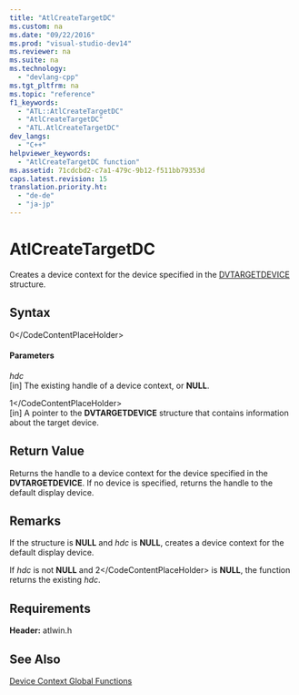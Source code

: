 ```yaml
---
title: "AtlCreateTargetDC"
ms.custom: na
ms.date: "09/22/2016"
ms.prod: "visual-studio-dev14"
ms.reviewer: na
ms.suite: na
ms.technology: 
  - "devlang-cpp"
ms.tgt_pltfrm: na
ms.topic: "reference"
f1_keywords: 
  - "ATL::AtlCreateTargetDC"
  - "AtlCreateTargetDC"
  - "ATL.AtlCreateTargetDC"
dev_langs: 
  - "C++"
helpviewer_keywords: 
  - "AtlCreateTargetDC function"
ms.assetid: 71cdcbd2-c7a1-479c-9b12-f511bb79353d
caps.latest.revision: 15
translation.priority.ht: 
  - "de-de"
  - "ja-jp"
---
```

# AtlCreateTargetDC
Creates a device context for the device specified in the [DVTARGETDEVICE](http://msdn.microsoft.com/library/windows/desktop/ms686613) structure.  
  
## Syntax  
  
<CodeContentPlaceHolder>0\</CodeContentPlaceHolder>  
#### Parameters  
 *hdc*  
 [in] The existing handle of a device context, or **NULL**.  
  
 <CodeContentPlaceHolder>1\</CodeContentPlaceHolder>  
 [in] A pointer to the **DVTARGETDEVICE** structure that contains information about the target device.  
  
## Return Value  
 Returns the handle to a device context for the device specified in the **DVTARGETDEVICE**. If no device is specified, returns the handle to the default display device.  
  
## Remarks  
 If the structure is **NULL** and *hdc* is **NULL**, creates a device context for the default display device.  
  
 If *hdc* is not **NULL** and <CodeContentPlaceHolder>2\</CodeContentPlaceHolder> is **NULL**, the function returns the existing *hdc*.  
  
## Requirements  
 **Header:** atlwin.h  
  
## See Also  
 [Device Context Global Functions](../vs140/device-context-global-functions.md)